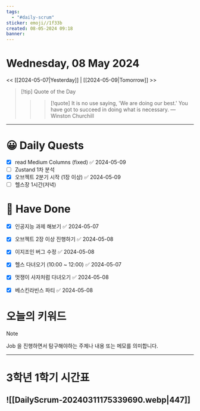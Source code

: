 ```yaml
---
tags:
  - "#daily-scrum"
sticker: emoji//1f33b
created: 08-05-2024 09:18
banner:
---
```

# Wednesday, 08 May 2024
<< [[2024-05-07|Yesterday]] | [[2024-05-09|Tomorrow]] >>

> [!tip] Quote of the Day  
> > > [!quote] It is no use saying, 'We are doing our best.' You have got to succeed in doing what is necessary.
> — Winston Churchill

---

#  😀 Daily Quests
- [x] read Medium Columns (fixed) ✅ 2024-05-09
- [ ] Zustand 1차 분석
- [x] 오브젝트 2분기 시작 (1장 이상) ✅ 2024-05-09
- [ ] 헬스장 1시간(저녁)

# 🙂 Have Done
- [x] 인공지능 과제 해보기 ✅ 2024-05-07
- [x] 오브젝트 2장 이상 진행하기 ✅ 2024-05-08
- [x] 이지조인 버그 수정 ✅ 2024-05-08
- [x] 헬스 다녀오기 (10:00 ~ 12:00) ✅ 2024-05-07
- [x] 멋쟁이 사자처럼 다녀오기 ✅ 2024-05-08
- [x] 베스킨라빈스 파티 ✅ 2024-05-08


# 오늘의 키워드

> [!NOTE]
> Job 을 진행하면서 탐구해야하는 주제나 내용 또는 메모를 의미합니다.


---

# 3학년 1학기 시간표

![[DailyScrum-20240311175339690.webp|447]]
---

